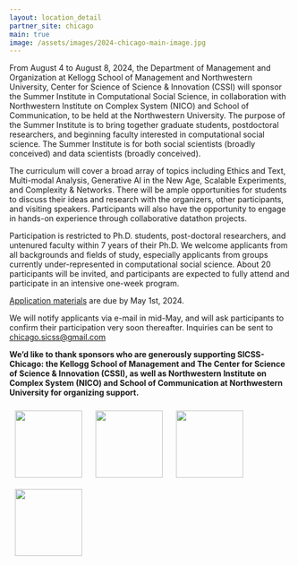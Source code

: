 ```yaml
---
layout: location_detail
partner_site: chicago
main: true
image: /assets/images/2024-chicago-main-image.jpg
---
```


From August 4 to August 8, 2024, the Department of Management and Organization at Kellogg School of Management and Northwestern University, Center for Science of Science & Innovation (CSSI) will sponsor the Summer Institute in Computational Social Science, in collaboration with Northwestern Institute on Complex System (NICO) and School of Communication, to be held at the Northwestern University. The purpose of the Summer Institute is to bring together graduate students, postdoctoral researchers, and beginning faculty interested in computational social science. The Summer Institute is for both social scientists (broadly conceived) and data scientists (broadly conceived).

The curriculum will cover a broad array of topics including Ethics and Text, Multi-modal Analysis, Generative AI in the New Age, Scalable Experiments, and Complexity & Networks. There will be ample opportunities for students to discuss their ideas and research with the organizers, other participants, and visiting speakers. Participants will also have the opportunity to engage in hands-on experience through collaborative datathon projects.

Participation is restricted to Ph.D. students, post-doctoral researchers, and untenured faculty within 7 years of their Ph.D. We welcome applicants from all backgrounds and fields of study, especially applicants from groups currently under-represented in computational social science. About 20 participants will be invited, and participants are expected to fully attend and participate in an intensive one-week program. 

[Application materials](https://compsocialscience.github.io/summer-institute/2024/chicago/apply) are due by May 1st, 2024.

We will notify applicants via e-mail in mid-May, and will ask participants to confirm their participation very soon thereafter. Inquiries can be sent to chicago.sicss@gmail.com

**We’d like to thank sponsors who are generously supporting SICSS-Chicago: the Kellogg School of Management and The Center for Science of Science & Innovation (CSSI), as well as Northwestern Institute on Complex System (NICO) and School of Communication at Northwestern University for organizing support.**

<a href="https://www.kellogg.northwestern.edu/" target="_"><img src="https://www.northwestern.edu/brand/images/Kellogg_horizontal_new.jpg" height="120px" style="padding:10px;"></a>
<a href="https://www.kellogg.northwestern.edu/research/science-of-science.aspx" target="_"><img src="https://github.com/JiHaeChoi/summer-institute/assets/104242000/8d1b17d7-5182-4bd5-8993-41f43af1957c" height="120px" style="padding:10px;"></a>
<a href="https://www.nico.northwestern.edu/" target="_"><img src="https://www.nico.northwestern.edu/images/news-events/conferences/nico-logo.png" height="120px" style="padding:10px;"></a>
<a href="https://communication.northwestern.edu/" target="_"><img src="https://www.northwestern.edu/brand/images/school-lockups/Comm_Vertical-Basic" height="120px" style="padding:10px;"></a>
